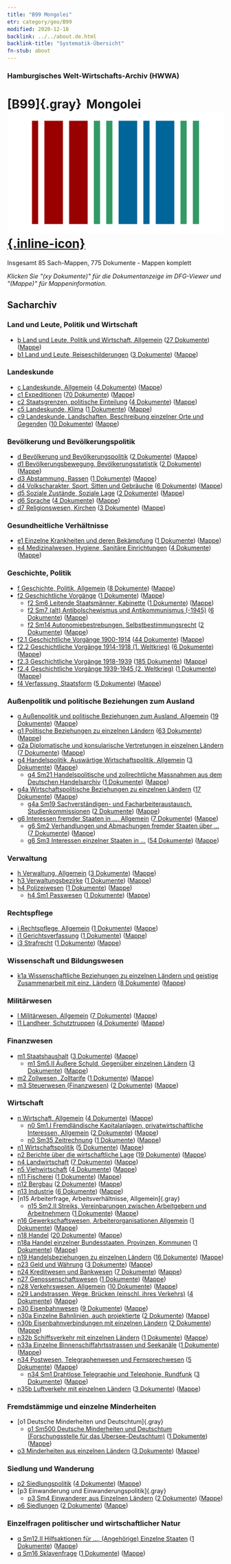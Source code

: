 ```yaml
---
title: "B99 Mongolei"
etr: category/geo/B99
modified: 2020-12-18
backlink: ../../about.de.html
backlink-title: "Systematik-Übersicht"
fn-stub: about
---
```


### Hamburgisches Welt-Wirtschafts-Archiv (HWWA)
# [B99]{.gray}&#8201; Mongolei&#160; [![Wikidata item](/images/Wikidata-logo.svg){.inline-icon}](http://www.wikidata.org/entity/Q711)




Insgesamt 85 Sach-Mappen, 775 Dokumente - Mappen komplett

_Klicken Sie "(xy Dokumente)" für die Dokumentanzeige im DFG-Viewer und "(Mappe)" für Mappeninformation._

## Sacharchiv




### Land und Leute, Politik und Wirtschaft

- [b Land und Leute, Politik und Wirtschaft, Allgemein](../../../subject/about.de.html#b) (<a href="https://dfg-viewer.de/show/?tx_dlf[id]=https://pm20.zbw.eu/mets/sh/1412xx/141261/1441xx/144196/public.mets.de.xml" target="_blank">27 Dokumente</a>) ([Mappe](http://purl.org/pressemappe20/folder/sh/141261,144196))
- [b1 Land und Leute, Reiseschilderungen](../../../subject/about.de.html#b1) (<a href="https://dfg-viewer.de/show/?tx_dlf[id]=https://pm20.zbw.eu/mets/sh/1412xx/141261/1441xx/144197/public.mets.de.xml" target="_blank">3 Dokumente</a>) ([Mappe](http://purl.org/pressemappe20/folder/sh/141261,144197))

### Landeskunde

- [c Landeskunde, Allgemein](../../../subject/about.de.html#c) (<a href="https://dfg-viewer.de/show/?tx_dlf[id]=https://pm20.zbw.eu/mets/sh/1412xx/141261/1441xx/144199/public.mets.de.xml" target="_blank">4 Dokumente</a>) ([Mappe](http://purl.org/pressemappe20/folder/sh/141261,144199))
- [c1 Expeditionen](../../../subject/about.de.html#c1) (<a href="https://dfg-viewer.de/show/?tx_dlf[id]=https://pm20.zbw.eu/mets/sh/1412xx/141261/1442xx/144200/public.mets.de.xml" target="_blank">70 Dokumente</a>) ([Mappe](http://purl.org/pressemappe20/folder/sh/141261,144200))
- [c2 Staatsgrenzen, politische Einteilung](../../../subject/about.de.html#c2) (<a href="https://dfg-viewer.de/show/?tx_dlf[id]=https://pm20.zbw.eu/mets/sh/1412xx/141261/1442xx/144202/public.mets.de.xml" target="_blank">4 Dokumente</a>) ([Mappe](http://purl.org/pressemappe20/folder/sh/141261,144202))
- [c5 Landeskunde, Klima](../../../subject/about.de.html#c5) (<a href="https://dfg-viewer.de/show/?tx_dlf[id]=https://pm20.zbw.eu/mets/sh/1412xx/141261/1442xx/144209/public.mets.de.xml" target="_blank">1 Dokumente</a>) ([Mappe](http://purl.org/pressemappe20/folder/sh/141261,144209))
- [c9 Landeskunde, Landschaften, Beschreibung einzelner Orte und Gegenden](../../../subject/about.de.html#c9) (<a href="https://dfg-viewer.de/show/?tx_dlf[id]=https://pm20.zbw.eu/mets/sh/1412xx/141261/1442xx/144214/public.mets.de.xml" target="_blank">10 Dokumente</a>) ([Mappe](http://purl.org/pressemappe20/folder/sh/141261,144214))

### Bevölkerung und Bevölkerungspolitik

- [d Bevölkerung und Bevölkerungspolitik](../../../subject/about.de.html#d) (<a href="https://dfg-viewer.de/show/?tx_dlf[id]=https://pm20.zbw.eu/mets/sh/1412xx/141261/1442xx/144221/public.mets.de.xml" target="_blank">2 Dokumente</a>) ([Mappe](http://purl.org/pressemappe20/folder/sh/141261,144221))
- [d1 Bevölkerungsbewegung, Bevölkerungsstatistik](../../../subject/about.de.html#d1) (<a href="https://dfg-viewer.de/show/?tx_dlf[id]=https://pm20.zbw.eu/mets/sh/1412xx/141261/1442xx/144222/public.mets.de.xml" target="_blank">2 Dokumente</a>) ([Mappe](http://purl.org/pressemappe20/folder/sh/141261,144222))
- [d3 Abstammung, Rassen](../../../subject/about.de.html#d3) (<a href="https://dfg-viewer.de/show/?tx_dlf[id]=https://pm20.zbw.eu/mets/sh/1412xx/141261/1442xx/144226/public.mets.de.xml" target="_blank">1 Dokumente</a>) ([Mappe](http://purl.org/pressemappe20/folder/sh/141261,144226))
- [d4 Volkscharakter, Sport, Sitten und Gebräuche](../../../subject/about.de.html#d4) (<a href="https://dfg-viewer.de/show/?tx_dlf[id]=https://pm20.zbw.eu/mets/sh/1412xx/141261/1442xx/144228/public.mets.de.xml" target="_blank">6 Dokumente</a>) ([Mappe](http://purl.org/pressemappe20/folder/sh/141261,144228))
- [d5 Soziale Zustände, Soziale Lage](../../../subject/about.de.html#d5) (<a href="https://dfg-viewer.de/show/?tx_dlf[id]=https://pm20.zbw.eu/mets/sh/1412xx/141261/1442xx/144233/public.mets.de.xml" target="_blank">2 Dokumente</a>) ([Mappe](http://purl.org/pressemappe20/folder/sh/141261,144233))
- [d6 Sprache](../../../subject/about.de.html#d6) (<a href="https://dfg-viewer.de/show/?tx_dlf[id]=https://pm20.zbw.eu/mets/sh/1412xx/141261/1442xx/144239/public.mets.de.xml" target="_blank">4 Dokumente</a>) ([Mappe](http://purl.org/pressemappe20/folder/sh/141261,144239))
- [d7 Religionswesen, Kirchen](../../../subject/about.de.html#d7) (<a href="https://dfg-viewer.de/show/?tx_dlf[id]=https://pm20.zbw.eu/mets/sh/1412xx/141261/1442xx/144241/public.mets.de.xml" target="_blank">3 Dokumente</a>) ([Mappe](http://purl.org/pressemappe20/folder/sh/141261,144241))

### Gesundheitliche Verhältnisse

- [e1 Einzelne Krankheiten und deren Bekämpfung](../../../subject/about.de.html#e1) (<a href="https://dfg-viewer.de/show/?tx_dlf[id]=https://pm20.zbw.eu/mets/sh/1412xx/141261/1442xx/144265/public.mets.de.xml" target="_blank">1 Dokumente</a>) ([Mappe](http://purl.org/pressemappe20/folder/sh/141261,144265))
- [e4 Medizinalwesen, Hygiene, Sanitäre Einrichtungen](../../../subject/about.de.html#e4) (<a href="https://dfg-viewer.de/show/?tx_dlf[id]=https://pm20.zbw.eu/mets/sh/1412xx/141261/1442xx/144266/public.mets.de.xml" target="_blank">4 Dokumente</a>) ([Mappe](http://purl.org/pressemappe20/folder/sh/141261,144266))

### Geschichte, Politik

- [f Geschichte, Politik, Allgemein](../../../subject/about.de.html#f) (<a href="https://dfg-viewer.de/show/?tx_dlf[id]=https://pm20.zbw.eu/mets/sh/1412xx/141261/1442xx/144282/public.mets.de.xml" target="_blank">8 Dokumente</a>) ([Mappe](http://purl.org/pressemappe20/folder/sh/141261,144282))
- [f2 Geschichtliche Vorgänge](../../../subject/about.de.html#f2) (<a href="https://dfg-viewer.de/show/?tx_dlf[id]=https://pm20.zbw.eu/mets/sh/1412xx/141261/1442xx/144286/public.mets.de.xml" target="_blank">1 Dokumente</a>) ([Mappe](http://purl.org/pressemappe20/folder/sh/141261,144286))
  - [f2 Sm6 Leitende Staatsmänner, Kabinette](../../../subject/about.de.html#f2_Sm6) (<a href="https://dfg-viewer.de/show/?tx_dlf[id]=https://pm20.zbw.eu/mets/sh/1412xx/141261/1442xx/144292/public.mets.de.xml" target="_blank">1 Dokumente</a>) ([Mappe](http://purl.org/pressemappe20/folder/sh/141261,144292))
  - [f2 Sm7 (alt) Antibolschewismus und Antikommunismus (-1945)](../../../subject/about.de.html#f2_Sm7_(alt)) (<a href="https://dfg-viewer.de/show/?tx_dlf[id]=https://pm20.zbw.eu/mets/sh/1412xx/141261/1442xx/144293/public.mets.de.xml" target="_blank">6 Dokumente</a>) ([Mappe](http://purl.org/pressemappe20/folder/sh/141261,144293))
  - [f2 Sm14 Autonomiebestrebungen, Selbstbestimmungsrecht](../../../subject/about.de.html#f2_Sm14) (<a href="https://dfg-viewer.de/show/?tx_dlf[id]=https://pm20.zbw.eu/mets/sh/1412xx/141261/1636xx/163692/public.mets.de.xml" target="_blank">2 Dokumente</a>) ([Mappe](http://purl.org/pressemappe20/folder/sh/141261,163692))
- [f2.1 Geschichtliche Vorgänge 1900-1914](../../../subject/about.de.html#f2.1) (<a href="https://dfg-viewer.de/show/?tx_dlf[id]=https://pm20.zbw.eu/mets/sh/1412xx/141261/1813xx/181392/public.mets.de.xml" target="_blank">44 Dokumente</a>) ([Mappe](http://purl.org/pressemappe20/folder/sh/141261,181392))
- [f2.2 Geschichtliche Vorgänge 1914-1918 (1. Weltkrieg)](../../../subject/about.de.html#f2.2) (<a href="https://dfg-viewer.de/show/?tx_dlf[id]=https://pm20.zbw.eu/mets/sh/1412xx/141261/1813xx/181360/public.mets.de.xml" target="_blank">6 Dokumente</a>) ([Mappe](http://purl.org/pressemappe20/folder/sh/141261,181360))
- [f2.3 Geschichtliche Vorgänge 1918-1939](../../../subject/about.de.html#f2.3) (<a href="https://dfg-viewer.de/show/?tx_dlf[id]=https://pm20.zbw.eu/mets/sh/1412xx/141261/1813xx/181391/public.mets.de.xml" target="_blank">185 Dokumente</a>) ([Mappe](http://purl.org/pressemappe20/folder/sh/141261,181391))
- [f2.4 Geschichtliche Vorgänge 1939-1945 (2. Weltkrieg)](../../../subject/about.de.html#f2.4) (<a href="https://dfg-viewer.de/show/?tx_dlf[id]=https://pm20.zbw.eu/mets/sh/1412xx/141261/1813xx/181361/public.mets.de.xml" target="_blank">1 Dokumente</a>) ([Mappe](http://purl.org/pressemappe20/folder/sh/141261,181361))
- [f4 Verfassung, Staatsform](../../../subject/about.de.html#f4) (<a href="https://dfg-viewer.de/show/?tx_dlf[id]=https://pm20.zbw.eu/mets/sh/1412xx/141261/1443xx/144355/public.mets.de.xml" target="_blank">5 Dokumente</a>) ([Mappe](http://purl.org/pressemappe20/folder/sh/141261,144355))

### Außenpolitik und politische Beziehungen zum Ausland

- [g Außenpolitik und politische Beziehungen zum Ausland, Allgemein](../../../subject/about.de.html#g) (<a href="https://dfg-viewer.de/show/?tx_dlf[id]=https://pm20.zbw.eu/mets/sh/1412xx/141261/1444xx/144451/public.mets.de.xml" target="_blank">19 Dokumente</a>) ([Mappe](http://purl.org/pressemappe20/folder/sh/141261,144451))
- [g1 Politische Beziehungen zu einzelnen Ländern](../../../subject/about.de.html#g1) (<a href="https://dfg-viewer.de/show/?tx_dlf[id]=https://pm20.zbw.eu/mets/sh/1412xx/141261/1444xx/144452/public.mets.de.xml" target="_blank">63 Dokumente</a>) ([Mappe](http://purl.org/pressemappe20/folder/sh/141261,144452))
- [g2a Diplomatische und konsularische Vertretungen in einzelnen Ländern](../../../subject/about.de.html#g2a) (<a href="https://dfg-viewer.de/show/?tx_dlf[id]=https://pm20.zbw.eu/mets/sh/1412xx/141261/1444xx/144466/public.mets.de.xml" target="_blank">7 Dokumente</a>) ([Mappe](http://purl.org/pressemappe20/folder/sh/141261,144466))
- [g4 Handelspolitik, Auswärtige Wirtschaftspolitik, Allgemein](../../../subject/about.de.html#g4) (<a href="https://dfg-viewer.de/show/?tx_dlf[id]=https://pm20.zbw.eu/mets/sh/1412xx/141261/1444xx/144470/public.mets.de.xml" target="_blank">3 Dokumente</a>) ([Mappe](http://purl.org/pressemappe20/folder/sh/141261,144470))
  - [g4 Sm21 Handelspolitische und zollrechtliche Massnahmen aus dem Deutschen Handelsarchiv](../../../subject/about.de.html#g4_Sm21) (<a href="https://dfg-viewer.de/show/?tx_dlf[id]=https://pm20.zbw.eu/mets/sh/1412xx/141261/1444xx/144492/public.mets.de.xml" target="_blank">1 Dokumente</a>) ([Mappe](http://purl.org/pressemappe20/folder/sh/141261,144492))
- [g4a Wirtschaftspolitische Beziehungen zu einzelnen Ländern](../../../subject/about.de.html#g4a) (<a href="https://dfg-viewer.de/show/?tx_dlf[id]=https://pm20.zbw.eu/mets/sh/1412xx/141261/1445xx/144531/public.mets.de.xml" target="_blank">17 Dokumente</a>) ([Mappe](http://purl.org/pressemappe20/folder/sh/141261,144531))
  - [g4a Sm19 Sachverständigen- und Facharbeiteraustausch, Studienkommissionen](../../../subject/about.de.html#g4a_Sm19) (<a href="https://dfg-viewer.de/show/?tx_dlf[id]=https://pm20.zbw.eu/mets/sh/1412xx/141261/1445xx/144549/public.mets.de.xml" target="_blank">2 Dokumente</a>) ([Mappe](http://purl.org/pressemappe20/folder/sh/141261,144549))
- [g6 Interessen fremder Staaten in ..., Allgemein](../../../subject/about.de.html#g6) (<a href="https://dfg-viewer.de/show/?tx_dlf[id]=https://pm20.zbw.eu/mets/sh/1412xx/141261/1445xx/144565/public.mets.de.xml" target="_blank">7 Dokumente</a>) ([Mappe](http://purl.org/pressemappe20/folder/sh/141261,144565))
  - [g6 Sm2 Verhandlungen und Abmachungen fremder Staaten über ...](../../../subject/about.de.html#g6_Sm2) (<a href="https://dfg-viewer.de/show/?tx_dlf[id]=https://pm20.zbw.eu/mets/sh/1412xx/141261/1445xx/144567/public.mets.de.xml" target="_blank">7 Dokumente</a>) ([Mappe](http://purl.org/pressemappe20/folder/sh/141261,144567))
  - [g6 Sm3 Interessen einzelner Staaten in ...](../../../subject/about.de.html#g6_Sm3) (<a href="https://dfg-viewer.de/show/?tx_dlf[id]=https://pm20.zbw.eu/mets/sh/1412xx/141261/1445xx/144568/public.mets.de.xml" target="_blank">54 Dokumente</a>) ([Mappe](http://purl.org/pressemappe20/folder/sh/141261,144568))

### Verwaltung

- [h Verwaltung, Allgemein](../../../subject/about.de.html#h) (<a href="https://dfg-viewer.de/show/?tx_dlf[id]=https://pm20.zbw.eu/mets/sh/1412xx/141261/1446xx/144659/public.mets.de.xml" target="_blank">3 Dokumente</a>) ([Mappe](http://purl.org/pressemappe20/folder/sh/141261,144659))
- [h3 Verwaltungsbezirke](../../../subject/about.de.html#h3) (<a href="https://dfg-viewer.de/show/?tx_dlf[id]=https://pm20.zbw.eu/mets/sh/1412xx/141261/1446xx/144665/public.mets.de.xml" target="_blank">1 Dokumente</a>) ([Mappe](http://purl.org/pressemappe20/folder/sh/141261,144665))
- [h4 Polizeiwesen](../../../subject/about.de.html#h4) (<a href="https://dfg-viewer.de/show/?tx_dlf[id]=https://pm20.zbw.eu/mets/sh/1412xx/141261/1446xx/144666/public.mets.de.xml" target="_blank">1 Dokumente</a>) ([Mappe](http://purl.org/pressemappe20/folder/sh/141261,144666))
  - [h4 Sm1 Passwesen](../../../subject/about.de.html#h4_Sm1) (<a href="https://dfg-viewer.de/show/?tx_dlf[id]=https://pm20.zbw.eu/mets/sh/1412xx/141261/1633xx/163348/public.mets.de.xml" target="_blank">1 Dokumente</a>) ([Mappe](http://purl.org/pressemappe20/folder/sh/141261,163348))

### Rechtspflege

- [i Rechtspflege, Allgemein](../../../subject/about.de.html#i) (<a href="https://dfg-viewer.de/show/?tx_dlf[id]=https://pm20.zbw.eu/mets/sh/1412xx/141261/1446xx/144694/public.mets.de.xml" target="_blank">1 Dokumente</a>) ([Mappe](http://purl.org/pressemappe20/folder/sh/141261,144694))
- [i1 Gerichtsverfassung](../../../subject/about.de.html#i1) (<a href="https://dfg-viewer.de/show/?tx_dlf[id]=https://pm20.zbw.eu/mets/sh/1412xx/141261/1446xx/144695/public.mets.de.xml" target="_blank">1 Dokumente</a>) ([Mappe](http://purl.org/pressemappe20/folder/sh/141261,144695))
- [i3 Strafrecht](../../../subject/about.de.html#i3) (<a href="https://dfg-viewer.de/show/?tx_dlf[id]=https://pm20.zbw.eu/mets/sh/1412xx/141261/1447xx/144705/public.mets.de.xml" target="_blank">1 Dokumente</a>) ([Mappe](http://purl.org/pressemappe20/folder/sh/141261,144705))

### Wissenschaft und Bildungswesen

- [k1a Wissenschaftliche Beziehungen zu einzelnen Ländern und geistige Zusammenarbeit mit einz. Ländern](../../../subject/about.de.html#k1a) (<a href="https://dfg-viewer.de/show/?tx_dlf[id]=https://pm20.zbw.eu/mets/sh/1412xx/141261/1447xx/144738/public.mets.de.xml" target="_blank">8 Dokumente</a>) ([Mappe](http://purl.org/pressemappe20/folder/sh/141261,144738))

### Militärwesen

- [l Militärwesen, Allgemein](../../../subject/about.de.html#l) (<a href="https://dfg-viewer.de/show/?tx_dlf[id]=https://pm20.zbw.eu/mets/sh/1412xx/141261/1447xx/144762/public.mets.de.xml" target="_blank">7 Dokumente</a>) ([Mappe](http://purl.org/pressemappe20/folder/sh/141261,144762))
- [l1 Landheer, Schutztruppen](../../../subject/about.de.html#l1) (<a href="https://dfg-viewer.de/show/?tx_dlf[id]=https://pm20.zbw.eu/mets/sh/1412xx/141261/1447xx/144763/public.mets.de.xml" target="_blank">4 Dokumente</a>) ([Mappe](http://purl.org/pressemappe20/folder/sh/141261,144763))

### Finanzwesen

- [m1 Staatshaushalt](../../../subject/about.de.html#m1) (<a href="https://dfg-viewer.de/show/?tx_dlf[id]=https://pm20.zbw.eu/mets/sh/1412xx/141261/1448xx/144810/public.mets.de.xml" target="_blank">3 Dokumente</a>) ([Mappe](http://purl.org/pressemappe20/folder/sh/141261,144810))
  - [m1 Sm5.II Äußere Schuld, Gegenüber einzelnen Ländern](../../../subject/about.de.html#m1_Sm5.II) (<a href="https://dfg-viewer.de/show/?tx_dlf[id]=https://pm20.zbw.eu/mets/sh/1412xx/141261/1448xx/144819/public.mets.de.xml" target="_blank">3 Dokumente</a>) ([Mappe](http://purl.org/pressemappe20/folder/sh/141261,144819))
- [m2 Zollwesen, Zolltarife](../../../subject/about.de.html#m2) (<a href="https://dfg-viewer.de/show/?tx_dlf[id]=https://pm20.zbw.eu/mets/sh/1412xx/141261/1448xx/144850/public.mets.de.xml" target="_blank">1 Dokumente</a>) ([Mappe](http://purl.org/pressemappe20/folder/sh/141261,144850))
- [m3 Steuerwesen (Finanzwesen)](../../../subject/about.de.html#m3) (<a href="https://dfg-viewer.de/show/?tx_dlf[id]=https://pm20.zbw.eu/mets/sh/1412xx/141261/1448xx/144868/public.mets.de.xml" target="_blank">2 Dokumente</a>) ([Mappe](http://purl.org/pressemappe20/folder/sh/141261,144868))

### Wirtschaft

- [n Wirtschaft, Allgemein](../../../subject/about.de.html#n) (<a href="https://dfg-viewer.de/show/?tx_dlf[id]=https://pm20.zbw.eu/mets/sh/1412xx/141261/1449xx/144930/public.mets.de.xml" target="_blank">4 Dokumente</a>) ([Mappe](http://purl.org/pressemappe20/folder/sh/141261,144930))
  - [n0 Sm1.I Fremdländische Kapitalanlagen, privatwirtschaftliche Interessen, Allgemein](../../../subject/about.de.html#n0_Sm1.I) (<a href="https://dfg-viewer.de/show/?tx_dlf[id]=https://pm20.zbw.eu/mets/sh/1412xx/141261/1457xx/145774/public.mets.de.xml" target="_blank">2 Dokumente</a>) ([Mappe](http://purl.org/pressemappe20/folder/sh/141261,145774))
  - [n0 Sm35 Zeitrechnung](../../../subject/about.de.html#n0_Sm35) (<a href="https://dfg-viewer.de/show/?tx_dlf[id]=https://pm20.zbw.eu/mets/sh/1412xx/141261/1458xx/145831/public.mets.de.xml" target="_blank">1 Dokumente</a>) ([Mappe](http://purl.org/pressemappe20/folder/sh/141261,145831))
- [n1 Wirtschaftspolitik](../../../subject/about.de.html#n1) (<a href="https://dfg-viewer.de/show/?tx_dlf[id]=https://pm20.zbw.eu/mets/sh/1412xx/141261/1449xx/144931/public.mets.de.xml" target="_blank">5 Dokumente</a>) ([Mappe](http://purl.org/pressemappe20/folder/sh/141261,144931))
- [n2 Berichte über die wirtschaftliche Lage](../../../subject/about.de.html#n2) (<a href="https://dfg-viewer.de/show/?tx_dlf[id]=https://pm20.zbw.eu/mets/sh/1412xx/141261/1449xx/144972/public.mets.de.xml" target="_blank">19 Dokumente</a>) ([Mappe](http://purl.org/pressemappe20/folder/sh/141261,144972))
- [n4 Landwirtschaft](../../../subject/about.de.html#n4) (<a href="https://dfg-viewer.de/show/?tx_dlf[id]=https://pm20.zbw.eu/mets/sh/1412xx/141261/1450xx/145048/public.mets.de.xml" target="_blank">7 Dokumente</a>) ([Mappe](http://purl.org/pressemappe20/folder/sh/141261,145048))
- [n5 Viehwirtschaft](../../../subject/about.de.html#n5) (<a href="https://dfg-viewer.de/show/?tx_dlf[id]=https://pm20.zbw.eu/mets/sh/1412xx/141261/1450xx/145069/public.mets.de.xml" target="_blank">4 Dokumente</a>) ([Mappe](http://purl.org/pressemappe20/folder/sh/141261,145069))
- [n11 Fischerei](../../../subject/about.de.html#n11) (<a href="https://dfg-viewer.de/show/?tx_dlf[id]=https://pm20.zbw.eu/mets/sh/1412xx/141261/1450xx/145076/public.mets.de.xml" target="_blank">1 Dokumente</a>) ([Mappe](http://purl.org/pressemappe20/folder/sh/141261,145076))
- [n12 Bergbau](../../../subject/about.de.html#n12) (<a href="https://dfg-viewer.de/show/?tx_dlf[id]=https://pm20.zbw.eu/mets/sh/1412xx/141261/1450xx/145083/public.mets.de.xml" target="_blank">2 Dokumente</a>) ([Mappe](http://purl.org/pressemappe20/folder/sh/141261,145083))
- [n13 Industrie](../../../subject/about.de.html#n13) (<a href="https://dfg-viewer.de/show/?tx_dlf[id]=https://pm20.zbw.eu/mets/sh/1412xx/141261/1450xx/145098/public.mets.de.xml" target="_blank">6 Dokumente</a>) ([Mappe](http://purl.org/pressemappe20/folder/sh/141261,145098))
- [n15 Arbeiterfrage, Arbeitsverhältnisse, Allgemein]{.gray}
  - [n15 Sm2.II Streiks, Vereinbarungen zwischen Arbeitgebern und Arbeitnehmern](../../../subject/about.de.html#n15_Sm2.II) (<a href="https://dfg-viewer.de/show/?tx_dlf[id]=https://pm20.zbw.eu/mets/sh/1412xx/141261/1451xx/145160/public.mets.de.xml" target="_blank">1 Dokumente</a>) ([Mappe](http://purl.org/pressemappe20/folder/sh/141261,145160))
- [n16 Gewerkschaftswesen, Arbeiterorganisationen Allgemein](../../../subject/about.de.html#n16) (<a href="https://dfg-viewer.de/show/?tx_dlf[id]=https://pm20.zbw.eu/mets/sh/1412xx/141261/1452xx/145239/public.mets.de.xml" target="_blank">1 Dokumente</a>) ([Mappe](http://purl.org/pressemappe20/folder/sh/141261,145239))
- [n18 Handel](../../../subject/about.de.html#n18) (<a href="https://dfg-viewer.de/show/?tx_dlf[id]=https://pm20.zbw.eu/mets/sh/1412xx/141261/1452xx/145262/public.mets.de.xml" target="_blank">20 Dokumente</a>) ([Mappe](http://purl.org/pressemappe20/folder/sh/141261,145262))
- [n18a Handel einzelner Bundesstaaten, Provinzen, Kommunen](../../../subject/about.de.html#n18a) (<a href="https://dfg-viewer.de/show/?tx_dlf[id]=https://pm20.zbw.eu/mets/sh/1412xx/141261/1452xx/145288/public.mets.de.xml" target="_blank">1 Dokumente</a>) ([Mappe](http://purl.org/pressemappe20/folder/sh/141261,145288))
- [n19 Handelsbeziehungen zu einzelnen Ländern](../../../subject/about.de.html#n19) (<a href="https://dfg-viewer.de/show/?tx_dlf[id]=https://pm20.zbw.eu/mets/sh/1412xx/141261/1452xx/145289/public.mets.de.xml" target="_blank">16 Dokumente</a>) ([Mappe](http://purl.org/pressemappe20/folder/sh/141261,145289))
- [n23 Geld und Währung](../../../subject/about.de.html#n23) (<a href="https://dfg-viewer.de/show/?tx_dlf[id]=https://pm20.zbw.eu/mets/sh/1412xx/141261/1453xx/145305/public.mets.de.xml" target="_blank">3 Dokumente</a>) ([Mappe](http://purl.org/pressemappe20/folder/sh/141261,145305))
- [n24 Kreditwesen und Bankwesen](../../../subject/about.de.html#n24) (<a href="https://dfg-viewer.de/show/?tx_dlf[id]=https://pm20.zbw.eu/mets/sh/1412xx/141261/1453xx/145339/public.mets.de.xml" target="_blank">7 Dokumente</a>) ([Mappe](http://purl.org/pressemappe20/folder/sh/141261,145339))
- [n27 Genossenschaftswesen](../../../subject/about.de.html#n27) (<a href="https://dfg-viewer.de/show/?tx_dlf[id]=https://pm20.zbw.eu/mets/sh/1412xx/141261/1455xx/145500/public.mets.de.xml" target="_blank">1 Dokumente</a>) ([Mappe](http://purl.org/pressemappe20/folder/sh/141261,145500))
- [n28 Verkehrswesen, Allgemein](../../../subject/about.de.html#n28) (<a href="https://dfg-viewer.de/show/?tx_dlf[id]=https://pm20.zbw.eu/mets/sh/1412xx/141261/1455xx/145509/public.mets.de.xml" target="_blank">10 Dokumente</a>) ([Mappe](http://purl.org/pressemappe20/folder/sh/141261,145509))
- [n29 Landstrassen, Wege, Brücken (einschl. ihres Verkehrs)](../../../subject/about.de.html#n29) (<a href="https://dfg-viewer.de/show/?tx_dlf[id]=https://pm20.zbw.eu/mets/sh/1412xx/141261/1455xx/145524/public.mets.de.xml" target="_blank">4 Dokumente</a>) ([Mappe](http://purl.org/pressemappe20/folder/sh/141261,145524))
- [n30 Eisenbahnwesen](../../../subject/about.de.html#n30) (<a href="https://dfg-viewer.de/show/?tx_dlf[id]=https://pm20.zbw.eu/mets/sh/1412xx/141261/1455xx/145531/public.mets.de.xml" target="_blank">9 Dokumente</a>) ([Mappe](http://purl.org/pressemappe20/folder/sh/141261,145531))
- [n30a Einzelne Bahnlinien, auch projektierte](../../../subject/about.de.html#n30a) (<a href="https://dfg-viewer.de/show/?tx_dlf[id]=https://pm20.zbw.eu/mets/sh/1412xx/141261/1455xx/145556/public.mets.de.xml" target="_blank">2 Dokumente</a>) ([Mappe](http://purl.org/pressemappe20/folder/sh/141261,145556))
- [n30b Eisenbahnverbindungen mit einzelnen Ländern](../../../subject/about.de.html#n30b) (<a href="https://dfg-viewer.de/show/?tx_dlf[id]=https://pm20.zbw.eu/mets/sh/1412xx/141261/1455xx/145562/public.mets.de.xml" target="_blank">2 Dokumente</a>) ([Mappe](http://purl.org/pressemappe20/folder/sh/141261,145562))
- [n32b Schiffsverkehr mit einzelnen Ländern](../../../subject/about.de.html#n32b) (<a href="https://dfg-viewer.de/show/?tx_dlf[id]=https://pm20.zbw.eu/mets/sh/1412xx/141261/1456xx/145645/public.mets.de.xml" target="_blank">1 Dokumente</a>) ([Mappe](http://purl.org/pressemappe20/folder/sh/141261,145645))
- [n33a Einzelne Binnenschiffahrtsstrassen und Seekanäle](../../../subject/about.de.html#n33a) (<a href="https://dfg-viewer.de/show/?tx_dlf[id]=https://pm20.zbw.eu/mets/sh/1412xx/141261/1456xx/145651/public.mets.de.xml" target="_blank">1 Dokumente</a>) ([Mappe](http://purl.org/pressemappe20/folder/sh/141261,145651))
- [n34 Postwesen, Telegraphenwesen und Fernsprechwesen](../../../subject/about.de.html#n34) (<a href="https://dfg-viewer.de/show/?tx_dlf[id]=https://pm20.zbw.eu/mets/sh/1412xx/141261/1456xx/145662/public.mets.de.xml" target="_blank">5 Dokumente</a>) ([Mappe](http://purl.org/pressemappe20/folder/sh/141261,145662))
  - [n34 Sm1 Drahtlose Telegraphie und Telephonie, Rundfunk](../../../subject/about.de.html#n34_Sm1) (<a href="https://dfg-viewer.de/show/?tx_dlf[id]=https://pm20.zbw.eu/mets/sh/1412xx/141261/1456xx/145663/public.mets.de.xml" target="_blank">3 Dokumente</a>) ([Mappe](http://purl.org/pressemappe20/folder/sh/141261,145663))
- [n35b Luftverkehr mit einzelnen Ländern](../../../subject/about.de.html#n35b) (<a href="https://dfg-viewer.de/show/?tx_dlf[id]=https://pm20.zbw.eu/mets/sh/1412xx/141261/1457xx/145706/public.mets.de.xml" target="_blank">3 Dokumente</a>) ([Mappe](http://purl.org/pressemappe20/folder/sh/141261,145706))

### Fremdstämmige und einzelne Minderheiten

- [o1 Deutsche Minderheiten und Deutschtum]{.gray}
  - [o1 Sm500 Deutsche Minderheiten und Deutschtum (Forschungsstelle für das Übersee-Deutschtum)](../../../subject/about.de.html#o1_Sm500) (<a href="https://dfg-viewer.de/show/?tx_dlf[id]=https://pm20.zbw.eu/mets/sh/1412xx/141261/1459xx/145911/public.mets.de.xml" target="_blank">1 Dokumente</a>) ([Mappe](http://purl.org/pressemappe20/folder/sh/141261,145911))
- [o3 Minderheiten aus einzelnen Ländern](../../../subject/about.de.html#o3) (<a href="https://dfg-viewer.de/show/?tx_dlf[id]=https://pm20.zbw.eu/mets/sh/1412xx/141261/1822xx/182220/public.mets.de.xml" target="_blank">3 Dokumente</a>) ([Mappe](http://purl.org/pressemappe20/folder/sh/141261,182220))

### Siedlung und Wanderung

- [p2 Siedlungspolitik](../../../subject/about.de.html#p2) (<a href="https://dfg-viewer.de/show/?tx_dlf[id]=https://pm20.zbw.eu/mets/sh/1412xx/141261/1459xx/145915/public.mets.de.xml" target="_blank">4 Dokumente</a>) ([Mappe](http://purl.org/pressemappe20/folder/sh/141261,145915))
- [p3 Einwanderung und Einwanderungspolitik]{.gray}
  - [p3 Sm4 Einwanderer aus Einzelnen Ländern](../../../subject/about.de.html#p3_Sm4) (<a href="https://dfg-viewer.de/show/?tx_dlf[id]=https://pm20.zbw.eu/mets/sh/1412xx/141261/1822xx/182222/public.mets.de.xml" target="_blank">2 Dokumente</a>) ([Mappe](http://purl.org/pressemappe20/folder/sh/141261,182222))
- [p6 Siedlungen](../../../subject/about.de.html#p6) (<a href="https://dfg-viewer.de/show/?tx_dlf[id]=https://pm20.zbw.eu/mets/sh/1412xx/141261/1459xx/145931/public.mets.de.xml" target="_blank">2 Dokumente</a>) ([Mappe](http://purl.org/pressemappe20/folder/sh/141261,145931))

### Einzelfragen politischer und wirtschaftlicher Natur

- [q Sm12.II Hilfsaktionen für ..., (Angehörige) Einzelne Staaten](../../../subject/about.de.html#q_Sm12.II) (<a href="https://dfg-viewer.de/show/?tx_dlf[id]=https://pm20.zbw.eu/mets/sh/1412xx/141261/1459xx/145956/public.mets.de.xml" target="_blank">1 Dokumente</a>) ([Mappe](http://purl.org/pressemappe20/folder/sh/141261,145956))
- [q Sm16 Sklavenfrage](../../../subject/about.de.html#q_Sm16) (<a href="https://dfg-viewer.de/show/?tx_dlf[id]=https://pm20.zbw.eu/mets/sh/1412xx/141261/1459xx/145962/public.mets.de.xml" target="_blank">1 Dokumente</a>) ([Mappe](http://purl.org/pressemappe20/folder/sh/141261,145962))


